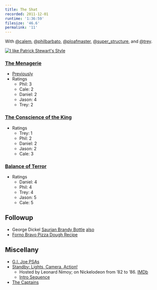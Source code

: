```yaml
---
title: The Shat
recorded: 2011-12-01
runtime: '1:36:59'
filesize: '46.6'
permalink: '11'
---
```


With [@calem](https://twitter.com/calem), [@philbarbato](https://twitter.com/philbarbato), [@ploafmaster](https://twitter.com/ploafmaster), [@super_structure](https://twitter.com/super_structure), and [@trey](https://twitter.com/trey).

[![I like Patrick Stewart's Style](http://jawgrind.s3.amazonaws.com/Jawgrind-Episode-11.png)](https://mltshp.com/p/A1N1)

### [The Menagerie](http://en.wikipedia.org/wiki/The_Menagerie_(Star_Trek:_The_Original_Series))

- [Previously](/10)
- Ratings
    - Phil: 3
    - Cale: 2
    - Daniel: 2
    - Jason: 4
    - Trey: 2

### [The Conscience of the King](http://en.wikipedia.org/wiki/The_Conscience_of_the_King)

- Ratings
    - Trey: 1
    - Phil: 2
    - Daniel: 2
    - Jason: 2
    - Cale: 3

### [Balance of Terror](http://en.wikipedia.org/wiki/Balance_of_Terror)

- Ratings
    - Daniel: 4
    - Phil: 4
    - Trey: 4
    - Jason: 5
    - Cale: 5

## Followup

- George Dickel [Saurian Brandy Bottle](http://www.flickriver.com/photos/28579340@N08/4106419812/) [also](http://whiskerino.org/2009/beards/phil/15892/)
- [Forno Bravo Pizza Dough Recipe](http://www.fornobravo.com/pizza/pizza_dough.html)

## Miscellany

- [G.I. Joe PSAs](http://www.youtube.com/watch?v=ogEtfIdgjpY)
- [Standby: Lights, Camera, Action!](http://en.wikipedia.org/wiki/Standby:_Lights,_Camera,_Action)
    - Hosted by Leonard Nimoy; on Nickelodeon from ’82 to ’86. [IMDb](http://www.imdb.com/title/tt0468433/)
    - [Intro Sequence](http://www.youtube.com/watch?v=fphaJVWjoKQ)
- <a href="http://en.wikipedia.org/wiki/The_Captains_(film)">The Captains</a>
